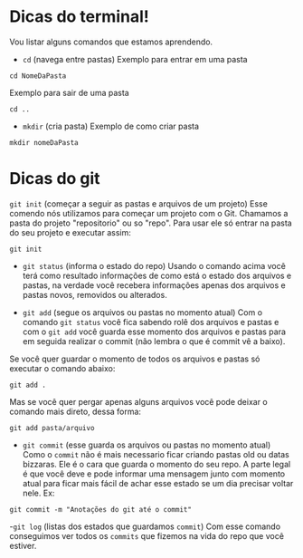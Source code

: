 # Dicas do terminal!
Vou listar alguns comandos que estamos aprendendo.

- `cd` (navega entre pastas)
Exemplo para entrar em uma pasta
```
cd NomeDaPasta
```

Exemplo para sair de uma pasta
```
cd ..
```
- `mkdir` (cria pasta)
Exemplo de como criar pasta

```
mkdir nomeDaPasta
```

# Dicas do git

`git init` (começar a seguir as pastas e arquivos de um projeto) Esse comendo nós utilizamos para começar um projeto com o Git. Chamamos a pasta do projeto "repositorio" ou so "repo". Para usar ele só entrar na pasta do seu projeto e executar assim: 
```
git init
```

- `git status` (informa o estado do repo)
Usando o comando acima você terá como resultado informações de como está o estado dos arquivos e pastas, na verdade você recebera informações apenas dos arquivos e pastas novos, removidos ou alterados.

- `git add` (segue os arquivos ou pastas no momento atual)
Com o comando `git status` você fica sabendo rolê dos arquivos e pastas e com o `git add` você guarda esse momento dos arquivos e pastas para em seguida realizar o commit  (não lembra o que é commit vê a baixo).

Se você quer guardar o momento de todos os arquivos e pastas só executar o comando abaixo:
```
git add .
```

Mas se você quer pergar apenas alguns arquivos você pode deixar o comando mais direto, dessa forma:
```
git add pasta/arquivo
```

- `git commit` (esse guarda os arquivos ou pastas no momento atual)
Como o `commit` não é mais necessario ficar criando pastas old ou datas bizzaras. Ele é o cara que guarda o momento do seu repo. A parte legal é que você deve e pode informar uma mensagem junto com momento atual para ficar mais fácil de achar esse estado se um dia precisar voltar nele. Ex:

```
git commit -m "Anotações do git até o commit"
```

-`git log` (listas dos estados que guardamos `commit`) Com esse comando conseguimos ver todos os `commits` que fizemos na vida do repo que você estiver.





